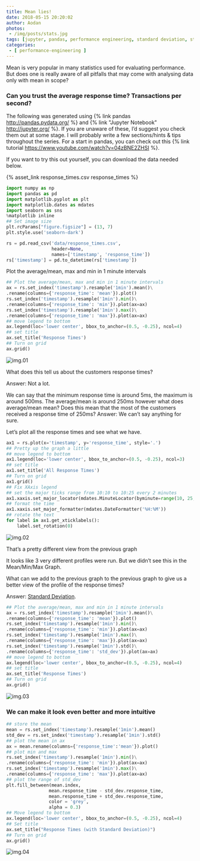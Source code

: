 ```yaml
---
title: Mean lies!
date: 2018-05-15 20:20:02
author: Aodan
photos: 
 - /img/posts/stats.jpg
tags: [jupyter, pandas, performance engineering, standard deviation, statistics ]
categories: 
 - [ performance-engineering ]
---
```


Mean is very popular in many statistics used for evaluating performance. But does one is really aware of all pitfalls that may come with analysing data only with mean in scope?

<!--more-->

### Can you trust the average response time? Transactions per second?

The following was generated using {% link pandas http://pandas.pydata.org/ %}  and {% link "Jupyter Notebook" http://jupyter.org/ %}. If you are unaware of these, I’d suggest you check them out at some stage. I will probably write a few sections/hints & tips throughout the series.  For a start in pandas, you can check out this {% link tutorial https://www.youtube.com/watch?v=04zBNE2ZHSI %}.

If you want to try this out yourself, you can download the data needed below.

{% asset_link response_times.csv response_times %}

```python
import numpy as np
import pandas as pd
import matplotlib.pyplot as plt
import matplotlib.dates as mdates
import seaborn as sns
%matplotlib inline
## Set image size
plt.rcParams["figure.figsize"] = (13, 7)
plt.style.use('seaborn-dark')
```


```python
rs = pd.read_csv('data/response_times.csv', 
                 header=None, 
                 names=['timestamp', 'response_time'])
rs['timestamp'] = pd.to_datetime(rs['timestamp'])
```

Plot the average/mean, max and min in 1 minute intervals


```python
## Plot the average/mean, max and min in 1 minute intervals
ax = rs.set_index('timestamp').resample('1min').mean()\
.rename(columns={'response_time': 'mean'}).plot()
rs.set_index('timestamp').resample('1min').min()\
.rename(columns={'response_time': 'min'}).plot(ax=ax)
rs.set_index('timestamp').resample('1min').max()\
.rename(columns={'response_time': 'max'}).plot(ax=ax)
## move legend to bottom
ax.legend(loc='lower center', bbox_to_anchor=(0.5, -0.25), ncol=4)
## set title
ax.set_title('Response Times')
## Turn on grid
ax.grid()
```


![img.01](output_3_0.png)

What does this tell us about the customers response times?

Answer: Not a lot.

We can say that the minimum response time is around 5ms, the maximum is around 500ms. The average/mean is around 250ms however what does average/mean mean? Does this mean that the most of the customers received a response time of 250ms? Answer: We can’t say anything for sure.

Let’s plot all the response times and see what we have.


```python
ax1 = rs.plot(x='timestamp', y='response_time', style='.') 
## Pretty up the graph a little
## move legend to bottom
ax1.legend(loc='lower center', bbox_to_anchor=(0.5, -0.25), ncol=3)
## set title
ax1.set_title('All Response Times')
## Turn on grid
ax1.grid()
## Fix XAxis legend
## set the major ticks range from 10:10 to 10:25 every 2 minutes
ax1.xaxis.set_major_locator(mdates.MinuteLocator(byminute=range(10, 25, 2))) 
## format the time
ax1.xaxis.set_major_formatter(mdates.DateFormatter('%H:%M'))
## rotate the text
for label in ax1.get_xticklabels():
    label.set_rotation(0)

```

![img.02](output_5_0.png)


That’s a pretty different view from the previous graph

It looks like 3 very different profiles were run. But we didn’t see this in the Mean/Min/Max Graph.

What can we add to the previous graph to the previous graph to give us a better view of the profile of the response times?

Answer: [Standard Deviation](https://en.wikipedia.org/wiki/Standard_deviation).


```python
## Plot the average/mean, max and min in 1 minute intervals
ax = rs.set_index('timestamp').resample('1min').mean()\
.rename(columns={'response_time': 'mean'}).plot()
rs.set_index('timestamp').resample('1min').min()\
.rename(columns={'response_time': 'min'}).plot(ax=ax)
rs.set_index('timestamp').resample('1min').max()\
.rename(columns={'response_time': 'max'}).plot(ax=ax)
rs.set_index('timestamp').resample('1min').std()\
.rename(columns={'response_time': 'std_dev'}).plot(ax=ax)
## move legend to bottom
ax.legend(loc='lower center', bbox_to_anchor=(0.5, -0.25), ncol=4)
## set title
ax.set_title('Response Times')
## Turn on grid
ax.grid()
```

![img.03](output_7_0.png)

### We can make it look even better and more intuitive


```python
## store the mean
mean = rs.set_index('timestamp').resample('1min').mean()
std_dev = rs.set_index('timestamp').resample('1min').std()
## plot the mean in ax
ax = mean.rename(columns={'response_time':'mean'}).plot()
## plot min and max
rs.set_index('timestamp').resample('1min').min()\
.rename(columns={'response_time': 'min'}).plot(ax=ax)
rs.set_index('timestamp').resample('1min').max()\
.rename(columns={'response_time': 'max'}).plot(ax=ax)
## plot the range of std_dev
plt.fill_between(mean.index,
                mean.response_time - std_dev.response_time,
                mean.response_time + std_dev.response_time, 
                color = 'grey',
                alpha = 0.3)
## Move legend to bottom
ax.legend(loc='lower center', bbox_to_anchor=(0.5, -0.25), ncol=4)
## Set title
ax.set_title("Response Times (with Standard Deviation)")
## Turn on grid
ax.grid()
```


![img.04](output_9_0.png)


